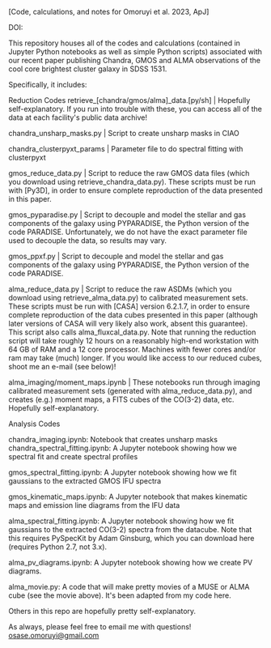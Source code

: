 [Code, calculations, and notes for Omoruyi et al. 2023, ApJ]

DOI:

This repository houses all of the codes and calculations (contained in Jupyter Python notebooks as well as simple Python scripts) associated with our recent paper publishing Chandra, GMOS and ALMA observations of the cool core brightest cluster galaxy in SDSS 1531.

Specifically, it includes:

Reduction Codes
retrieve_[chandra/gmos/alma]_data.[py/sh] | Hopefully self-explanatory. If you run into trouble with these, you can access all of the data at each facility's public data archive!

chandra_unsharp_masks.py | Script to create unsharp masks in CIAO

chandra_clusterpyxt_params | Parameter file to do spectral fitting with clusterpyxt

gmos_reduce_data.py | Script to reduce the raw GMOS data files  (which you download using retrieve_chandra_data.py). These scripts must be run with [Py3D], in order to ensure complete reproduction of the data presented in this paper. 

gmos_pyparadise.py | Script to decouple and model the stellar and gas components of the galaxy using PYPARADISE, the Python version of the code PARADISE. Unfortunately, we do not have the exact parameter file used to decouple the data, so results may vary. 

gmos_ppxf.py | Script to decouple and model the stellar and gas components of the galaxy using PYPARADISE, the Python version of the code PARADISE. 

alma_reduce_data.py | Script to reduce the raw ASDMs (which you download using retrieve_alma_data.py) to calibrated measurement sets. These scripts must be run with [CASA] version 6.2.1.7, in order to ensure complete reproduction of the data cubes presented in this paper (although later versions of CASA will very likely also work, absent this guarantee). This script also calls alma_fluxcal_data.py. Note that running the reduction script will take roughly 12 hours on a reasonably high-end workstation with 64 GB of RAM and a 12 core processor. Machines with fewer cores and/or ram may take (much) longer. If you would like access to our reduced cubes, shoot me an e-mail (see below)!

alma_imaging/moment_maps.ipynb | These notebooks run through imaging calibrated measurement sets (generated with alma_reduce_data.py), and creates (e.g.) moment maps, a FITS cubes of the CO(3-2) data, etc. Hopefully self-explanatory.


Analysis Codes

chandra_imaging.ipynb: Notebook that creates unsharp masks
chandra_spectral_fitting.ipynb: A Jupyter notebook showing how we spectral fit and create spectral profiles

gmos_spectral_fitting.ipynb: A Jupyter notebook showing how we fit gaussians to the extracted GMOS IFU spectra

gmos_kinematic_maps.ipynb: A Jupyter notebook that makes kinematic maps and emission line diagrams from the IFU data

alma_spectral_fitting.ipynb: A Jupyter notebook showing how we fit gaussians to the extracted CO(3-2) spectra from the datacube. Note that this requires PySpecKit by Adam Ginsburg, which you can download here (requires Python 2.7, not 3.x). 

alma_pv_diagrams.ipynb: A Jupyter notebook showing how we create PV diagrams. 

alma_movie.py: A code that will make pretty movies of a MUSE or ALMA cube (see the movie above). It's been adapted from my code here.

Others in this repo are hopefully pretty self-explanatory.

As always, please feel free to email me with questions! osase.omoruyi@gmail.com